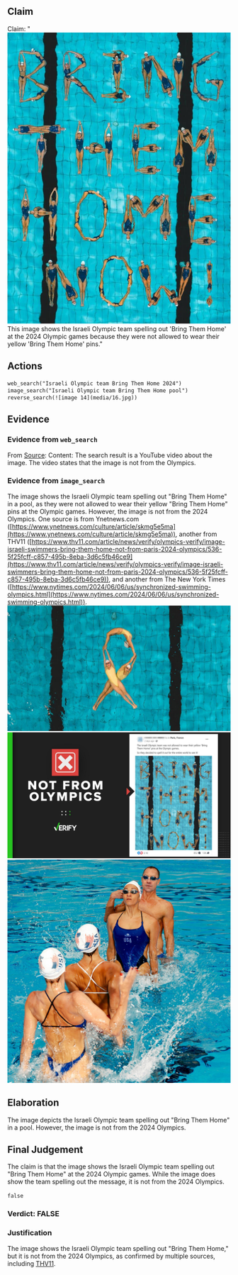 ## Claim
Claim: "![image 14](media/16.jpg) This image shows the Israeli Olympic team spelling out 'Bring Them Home' at the 2024 Olympic games because they were not allowed to wear their yellow 'Bring Them Home' pins."

## Actions
```
web_search("Israeli Olympic team Bring Them Home 2024")
image_search("Israeli Olympic team Bring Them Home pool")
reverse_search(![image 14](media/16.jpg))
```

## Evidence
### Evidence from `web_search`
From [Source](https://www.wcnc.com/video/news/verify/olympics-verify/israel-swim-team-bring-them-home-now-image-not-from-olympics-video/536-9ef735d9-23f4-4928-9611-d6607538e54f): 
Content: The search result is a YouTube video about the image. The video states that the image is not from the Olympics.


### Evidence from `image_search`
The image shows the Israeli Olympic team spelling out "Bring Them Home" in a pool, as they were not allowed to wear their yellow "Bring Them Home" pins at the Olympic games. However, the image is not from the 2024 Olympics. One source is from Ynetnews.com ([https://www.ynetnews.com/culture/article/skmg5e5ma](https://www.ynetnews.com/culture/article/skmg5e5ma)), another from THV11 ([https://www.thv11.com/article/news/verify/olympics-verify/image-israeli-swimmers-bring-them-home-not-from-paris-2024-olympics/536-5f25fcff-c857-495b-8eba-3d6c5fb46ce9](https://www.thv11.com/article/news/verify/olympics-verify/image-israeli-swimmers-bring-them-home-not-from-paris-2024-olympics/536-5f25fcff-c857-495b-8eba-3d6c5fb46ce9)), and another from The New York Times ([https://www.nytimes.com/2024/06/06/us/synchronized-swimming-olympics.html](https://www.nytimes.com/2024/06/06/us/synchronized-swimming-olympics.html)). ![image 5919](media/2025-08-29_19-33-1756495996-064484.jpg) ![image 5920](media/2025-08-29_19-33-1756495996-610559.jpg) ![image 5921](media/2025-08-29_19-33-1756495996-987880.jpg)


## Elaboration
The image depicts the Israeli Olympic team spelling out "Bring Them Home" in a pool. However, the image is not from the 2024 Olympics.


## Final Judgement
The claim is that the image shows the Israeli Olympic team spelling out "Bring Them Home" at the 2024 Olympic games. While the image does show the team spelling out the message, it is not from the 2024 Olympics.

`false`

### Verdict: FALSE

### Justification
The image shows the Israeli Olympic team spelling out "Bring Them Home," but it is not from the 2024 Olympics, as confirmed by multiple sources, including [THV11](https://www.thv11.com/article/news/verify/olympics-verify/image-israeli-swimmers-bring-them-home-not-from-paris-2024-olympics/536-5f25fcff-c857-495b-8eba-3d6c5fb46ce9).
